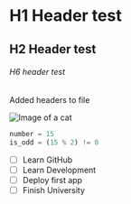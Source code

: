 # H1 Header test
## H2 Header test
###### H6 header test

Added headers to file

![Image of a cat](https://octodex.github.com/images/yaktocat.png)

```python
number = 15
is_odd = (15 % 2) != 0
```

- [ ] Learn GitHub
- [ ] Learn Development
- [ ] Deploy first app
- [ ] Finish University
